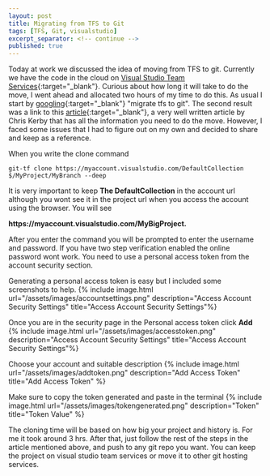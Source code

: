 ```yaml
---
layout: post
title: Migrating from TFS to Git
tags: [TFS, Git, visualstudio]
excerpt_separator: <!-- continue -->
published: true
---
```


Today at work we discussed the idea of moving from TFS to git. Currently we have the code in the cloud on [Visual Studio Team Services](https://www.visualstudio.com/vso/){:target="_blank"}. Curious about how long it will take to do the move, I went ahead and allocated two hours of my time to do this. As usual I start by [googling](https://www.google.ca/search?q=migrate+tfs+to+git){:target="_blank"} "migrate tfs to git". The second result was a link to this [article](https://chriskirby.net/blog/migrate-an-existing-project-from-tfs-to-github-with-changeset-history-intact){:target="_blank"}, a
very well written article by Chris Kerby that has all the information you need to do the move. However, I faced some issues that I had to figure out on my own and decided to share and keep as a reference.

When you write the clone command


```shell
git-tf clone https://myaccount.visualstudio.com/DefaultCollection $/MyProject/MyBranch --deep
```

It is very important to keep **The DefaultCollection** in the account url although you wont see it in the project url when you access the account using the browser.
You will see

<p class="word-nowrap">
<strong>https://myaccount.visualstudio.com/MyBigProject.</strong>
</p>

After you enter the command you will be prompted to enter the username and password. If you have two step verification enabled the online password wont work. You need to use a personal access token from the account security section.
<!-- continue -->
Generating a personal access token is easy but I included some screenshots to help.
{% include image.html url="/assets/images/accountsettings.png" description="Access Account Security Settings" title="Access Account Security Settings"%}

Once you are in the security page in the Personal access token click **Add**
{% include image.html url="/assets/images/accesstoken.png" description="Access Account Security Settings" title="Access Account Security Settings"%}

Choose your account and suitable description
{% include image.html url="/assets/images/addtoken.png" description="Add Access Token" title="Add Access Token" %}

Make sure to copy the token generated and paste in the terminal
{% include image.html url="/assets/images/tokengenerated.png" description="Token" title="Token Value" %}

The cloning time will be based on how big your project and history is. For me it took around 3 hrs. After that, just follow the rest of the steps in the article mentioned above, and push to any git repo you want. You can keep the project on visual studio team services or move it to other git hosting services.
